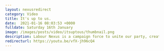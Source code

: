 ```yaml
---
layout: nexusredirect
category: Video
title: It's up to us.
date:  2021-01-16 08:03:53 +0000
fulldate: Saturday 16th January
image: /images/posts/video/itsuptous/thumbnail.png
description: Labour Nexus is a campaign force to unite our party, create an environment for constructive discourse and bring Labour to Downing Street.
redirecturl: https://youtu.be/vfX-jh96cQ4
---
```

